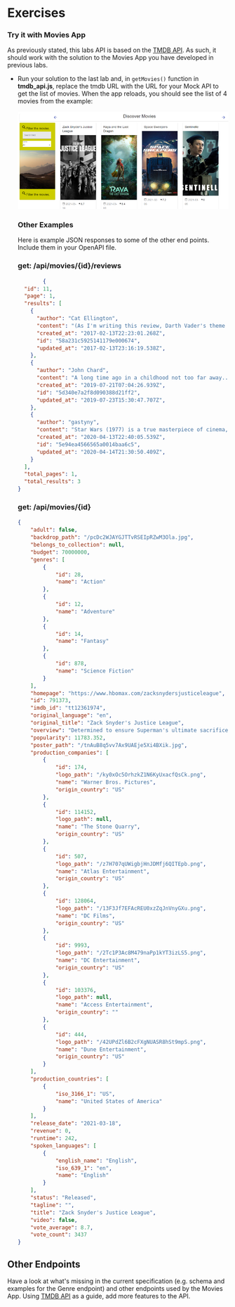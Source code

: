 # Exercises

### Try it with Movies App

As previously stated, this labs API is based on the [TMDB API](https://developers.themoviedb.org/3/getting-started/introduction). As such, it should work with the solution to the Movies App you have developed in previous labs.

+ Run your solution to the last lab and, in ``getMovies()`` function in **tmdb_api.js**, replace the tmdb URL with the URL for your Mock API to get the list of movies. When the app reloads, you should see the list of 4 movies from the example:

  ![React Movies App](./img/app.png)

  

  ### Other Examples

  Here is example JSON responses to some of the other end points. Include them in your OpenAPI file.

  ### get: /api/movies/{id}/reviews
  
  ~~~json
          {
    "id": 11,
    "page": 1,
    "results": [
      {
        "author": "Cat Ellington",
        "content": "(As I'm writing this review, Darth Vader's theme music begins to build in my mind...)😊",
        "created_at": "2017-02-13T22:23:01.268Z",
        "id": "58a231c5925141179e000674",
        "updated_at": "2017-02-13T23:16:19.538Z",
      },
      {
        "author": "John Chard",
        "content": "A long time ago in a childhood not too far away...\r\n\r\nPrincess Leia is captured and held hostage by the Imperial Army as it seeks to rule the Galactic Empire.. 10/10",
        "created_at": "2019-07-21T07:04:26.939Z",
        "id": "5d340e7a2f8d090388d21ff2",
        "updated_at": "2019-07-23T15:30:47.707Z",
      },
      {
        "author": "gastyny",
        "content": "Star Wars (1977) is a true masterpiece of cinema, and is \r\n  definitely one of the best films ever made.My grade for it is 10\\10.",
        "created_at": "2020-04-13T22:40:05.539Z",
        "id": "5e94ea4566565a0014baa6c5",
        "updated_at": "2020-04-14T21:30:50.409Z",
      }
    ],
    "total_pages": 1,
    "total_results": 3
  }
  ~~~
  
  
  
  ### get: /api/movies/{id}
  
  ~~~json
  {
      "adult": false,
      "backdrop_path": "/pcDc2WJAYGJTTvRSEIpRZwM3Ola.jpg",
      "belongs_to_collection": null,
      "budget": 70000000,
      "genres": [
          {
              "id": 28,
              "name": "Action"
          },
          {
              "id": 12,
              "name": "Adventure"
          },
          {
              "id": 14,
              "name": "Fantasy"
          },
          {
              "id": 878,
              "name": "Science Fiction"
          }
      ],
      "homepage": "https://www.hbomax.com/zacksnydersjusticeleague",
      "id": 791373,
      "imdb_id": "tt12361974",
      "original_language": "en",
      "original_title": "Zack Snyder's Justice League",
      "overview": "Determined to ensure Superman's ultimate sacrifice was not in vain, Bruce Wayne aligns forces with Diana Prince with plans to recruit a team of metahumans to protect the world from an approaching threat of catastrophic proportions.",
      "popularity": 11783.352,
      "poster_path": "/tnAuB8q5vv7Ax9UAEje5Xi4BXik.jpg",
      "production_companies": [
          {
              "id": 174,
              "logo_path": "/ky0xOc5OrhzkZ1N6KyUxacfQsCk.png",
              "name": "Warner Bros. Pictures",
              "origin_country": "US"
          },
          {
              "id": 114152,
              "logo_path": null,
              "name": "The Stone Quarry",
              "origin_country": "US"
          },
          {
              "id": 507,
              "logo_path": "/z7H707qUWigbjHnJDMfj6QITEpb.png",
              "name": "Atlas Entertainment",
              "origin_country": "US"
          },
          {
              "id": 128064,
              "logo_path": "/13F3Jf7EFAcREU0xzZqJnVnyGXu.png",
              "name": "DC Films",
              "origin_country": "US"
          },
          {
              "id": 9993,
              "logo_path": "/2Tc1P3Ac8M479naPp1kYT3izLS5.png",
              "name": "DC Entertainment",
              "origin_country": "US"
          },
          {
              "id": 103376,
              "logo_path": null,
              "name": "Access Entertainment",
              "origin_country": ""
          },
          {
              "id": 444,
              "logo_path": "/42UPdZl6B2cFXgNUASR8hSt9mpS.png",
              "name": "Dune Entertainment",
              "origin_country": "US"
          }
      ],
      "production_countries": [
          {
              "iso_3166_1": "US",
              "name": "United States of America"
          }
      ],
      "release_date": "2021-03-18",
      "revenue": 0,
      "runtime": 242,
      "spoken_languages": [
          {
              "english_name": "English",
              "iso_639_1": "en",
              "name": "English"
          }
      ],
      "status": "Released",
      "tagline": "",
      "title": "Zack Snyder's Justice League",
      "video": false,
      "vote_average": 8.7,
      "vote_count": 3437
  }
  ~~~
  
  

## Other Endpoints

Have a look at what's missing in the current specification (e.g. schema and examples for the Genre endpoint) and other endpoints used by the Movies App. Using  [TMDB API](https://developers.themoviedb.org/3/getting-started/introduction) as a guide, add more features to the API.
